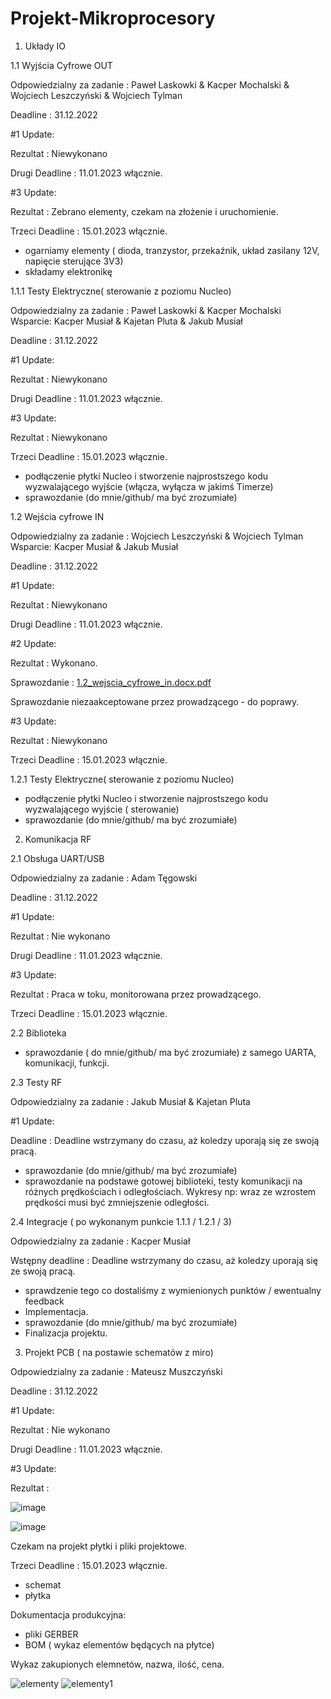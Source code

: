 # Projekt-Mikroprocesory


1. Układy IO

1.1 Wyjścia Cyfrowe OUT

Odpowiedzialny za zadanie : Paweł Laskowki & Kacper Mochalski & Wojciech Leszczyński & Wojciech Tylman

Deadline : 31.12.2022

#1 Update:

Rezultat : Niewykonano

Drugi Deadline : 11.01.2023 włącznie.

#3 Update:

Rezultat : Zebrano elementy, czekam na złożenie i uruchomienie.

Trzeci Deadline : 15.01.2023 włącznie.

- ogarniamy elementy ( dioda, tranzystor, przekaźnik, układ zasilany 12V, napięcie
sterujące 3V3)
- składamy elektronikę



1.1.1 Testy Elektryczne( sterowanie z poziomu Nucleo)

Odpowiedzialny za zadanie : Paweł Laskowki & Kacper Mochalski       
Wsparcie: Kacper Musiał & Kajetan Pluta & Jakub Musiał

Deadline : 31.12.2022

#1 Update:

Rezultat : Niewykonano

Drugi Deadline : 11.01.2023 włącznie.

#3 Update:

Rezultat : Niewykonano

Trzeci Deadline : 15.01.2023 włącznie.

- podłączenie płytki Nucleo i stworzenie najprostszego kodu wyzwalającego wyjście
(włącza, wyłącza w jakimś Timerze)
- sprawozdanie (do mnie/github/ ma być zrozumiałe)



1.2 Wejścia cyfrowe IN

Odpowiedzialny za zadanie : Wojciech Leszczyński & Wojciech Tylman                  
Wsparcie: Kacper Musiał & Jakub Musiał

Deadline : 31.12.2022

#1 Update:

Rezultat : Niewykonano

Drugi Deadline : 11.01.2023 włącznie.

#2 Update:

Rezultat : Wykonano. 

Sprawozdanie : [1.2_wejscia_cyfrowe_in.docx.pdf](https://github.com/Ruciorr/Projekt-Mikroprocesory/files/10401999/1.2_wejscia_cyfrowe_in.docx.pdf)


Sprawozdanie niezaakceptowane przez prowadzącego - do poprawy.

#3 Update:

Rezultat : Niewykonano 

Trzeci Deadline : 15.01.2023 włącznie.


1.2.1 Testy Elektryczne( sterowanie z poziomu Nucleo)

- podłączenie płytki Nucleo i stworzenie najprostszego kodu wyzwalającego wyjście
( sterowanie)
- sprawozdanie (do mnie/github/ ma być zrozumiałe)


2. Komunikacja RF

2.1 Obsługa UART/USB

Odpowiedzialny za zadanie : Adam Tęgowski

Deadline : 31.12.2022

#1 Update:

Rezultat : Nie wykonano

Drugi Deadline : 11.01.2023 włącznie.

#3 Update:

Rezultat : Praca w toku, monitorowana przez prowadzącego.

Trzeci Deadline : 15.01.2023 włącznie.

2.2 Biblioteka

- sprawozdanie ( do mnie/github/ ma być zrozumiałe) z samego UARTA, komunikacji,
funkcji.



2.3 Testy RF

Odpowiedzialny za zadanie : Jakub Musiał & Kajetan Pluta

#1 Update:

Deadline : Deadline wstrzymany do czasu, aż koledzy uporają się ze swoją pracą.

- sprawozdanie (do mnie/github/ ma być zrozumiałe)
- sprawozdanie na podstawe gotowej biblioteki, testy komunikacji na różnych
prędkościach i odległościach. Wykresy np: wraz ze wzrostem prędkości musi być
zmniejszenie odległości.



2.4 Integracje ( po wykonanym punkcie 1.1.1 / 1.2.1 / 3)

Odpowiedzialny za zadanie : Kacper Musiał

Wstępny deadline : Deadline wstrzymany do czasu, aż koledzy uporają się ze swoją pracą.

- sprawdzenie tego co dostaliśmy z wymienionych punktów / ewentualny feedback
- Implementacja.
- sprawozdanie (do mnie/github/ ma być zrozumiałe)
- Finalizacja projektu.



3. Projekt PCB ( na postawie schematów z miro)

Odpowiedzialny za zadanie : Mateusz Muszczyński

Deadline : 31.12.2022

#1 Update:

Rezultat : Nie wykonano

Drugi Deadline : 11.01.2023 włącznie.

#3 Update:

Rezultat : 

![image](https://user-images.githubusercontent.com/120726101/212079494-5bb80e19-1593-4e98-91a6-f4610a1484cc.png)


![image](https://user-images.githubusercontent.com/120726101/212079583-7b67a73c-2120-4daa-90e8-bbbb8e09160e.png)

Czekam na projekt płytki i pliki projektowe.

Trzeci Deadline : 15.01.2023 włącznie.


- schemat
- płytka

Dokumentacja produkcyjna:
- pliki GERBER
- BOM ( wykaz elementów będących na płytce)


Wykaz zakupionych elemnetów, nazwa, ilość, cena.

![elementy](https://user-images.githubusercontent.com/120726101/215521079-9fc7ae48-a0d9-4afd-a396-11a74b1d5dfc.png)
![elementy1](https://user-images.githubusercontent.com/120726101/215523700-8983bd4b-d0cb-4f8a-9026-c3f59694ae89.png)

